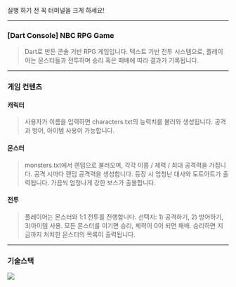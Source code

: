실행 하기 전 꼭 터미널을 크게 하세요!

---

### [Dart Console] NBC RPG Game
> Dart로 만든 콘솔 기반 RPG 게임입니다.
> 텍스트 기반 전투 시스템으로, 플레이어는 몬스터들과 전투하며 승리 혹은 패배에 따라 결과가 기록됩니다.

---

### 게임 컨텐츠
#### 캐릭터
> 사용자가 이름을 입력하면 characters.txt의 능력치를 불러와 생성됩니다.
> 공격과 방어, 아이템 사용이 가능합니다.

#### 몬스터
> monsters.txt에서 렌덤으로 불러오며, 각각 이름 / 체력 / 최대 공격력을 가집니다.
> 공격 시마다 랜덤 공격력을 생성합니다.
> 등장 시 엄청난 대사와 도트아트가 출력됩니다.
> 가끔씩 엄청나게 강한 보스가 출몰합니다.

#### 전투
> 플레이어는 몬스터와 1:1 전투를 진행합니다.
> 선택지: 1) 공격하기, 2) 방어하기, 3)아이템 사용.
> 모든 몬스터를 이기면 승리, 체력이 0이 되면 패배.
> 승리하면 지금까지 처치한 몬스터의 목록이 출력됩니다.

---

### 기술스택

<img src="https://img.shields.io/badge/loki-0175C2?style=for-the-badge&logo=dart&logoColor=red">
